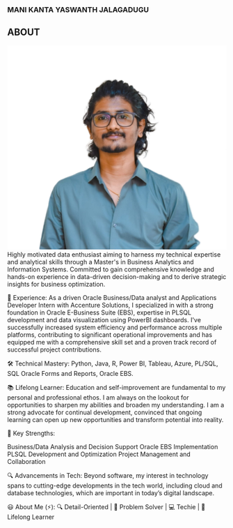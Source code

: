 ### MANI KANTA YASWANTH JALAGADUGU
## ABOUT
![alt text](<LINKEDIN PROFILE.jpg>)
Highly motivated data enthusiast aiming to harness my technical expertise and analytical skills through a Master's in Business Analytics and Information Systems. Committed to gain comprehensive knowledge and hands-on experience in data-driven decision-making and to derive strategic insights for business optimization.

💼 Experience: As a driven Oracle Business/Data analyst and Applications Developer Intern with Accenture Solutions, I specialized in with a strong foundation in Oracle E-Business Suite (EBS), expertise in PLSQL development and data visualization using PowerBI dashboards. I've successfully increased system efficiency and performance across multiple platforms, contributing to significant operational improvements and has equipped me with a comprehensive skill set and a proven track record of successful project contributions.

🛠️ Technical Mastery:  Python, Java, R, Power BI, Tableau, Azure, PL/SQL, SQL Oracle Forms and Reports, Oracle EBS.

📚 Lifelong Learner: Education and self-improvement are fundamental to my personal and professional ethos. I am always on the lookout for opportunities to sharpen my abilities and broaden my understanding. I am a strong advocate for continual development, convinced that ongoing learning can open up new opportunities and transform potential into reality.

🎯 Key Strengths:

Business/Data Analysis and Decision Support
Oracle EBS Implementation
PLSQL Development and Optimization
Project Management and Collaboration


🔍 Advancements in Tech: Beyond software, my interest in technology spans to cutting-edge developments in the tech world, including cloud and database technologies, which are important in today’s digital landscape.

😃 About Me (⚡): 🔍 Detail-Oriented | 🚀 Problem Solver | 💻 Techie | 🌱 Lifelong Learner
